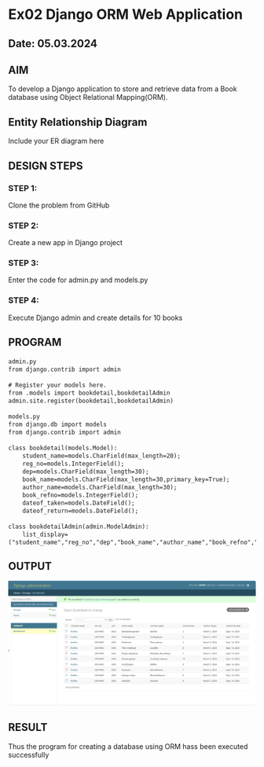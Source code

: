 # Ex02 Django ORM Web Application
## Date: 05.03.2024

## AIM
To develop a Django application to store and retrieve data from a Book database using Object Relational Mapping(ORM).

## Entity Relationship Diagram

Include your ER diagram here

## DESIGN STEPS

### STEP 1:
Clone the problem from GitHub

### STEP 2:
Create a new app in Django project

### STEP 3:
Enter the code for admin.py and models.py

### STEP 4:
Execute Django admin and create details for 10 books

## PROGRAM
```
admin.py
from django.contrib import admin

# Register your models here.
from .models import bookdetail,bookdetailAdmin
admin.site.register(bookdetail,bookdetailAdmin)

models.py
from django.db import models
from django.contrib import admin

class bookdetail(models.Model):
    student_name=models.CharField(max_length=20);
    reg_no=models.IntegerField();
    dep=models.CharField(max_length=30);
    book_name=models.CharField(max_length=30,primary_key=True);
    author_name=models.CharField(max_length=30);
    book_refno=models.IntegerField();
    dateof_taken=models.DateField();
    dateof_return=models.DateField();

class bookdetailAdmin(admin.ModelAdmin):
    list_display=("student_name","reg_no","dep","book_name","author_name","book_refno","dateof_taken","dateof_return")    

```

## OUTPUT

![alt text](<Screenshot 2024-03-05 221228.png>)


## RESULT
Thus the program for creating a database using ORM hass been executed successfully
